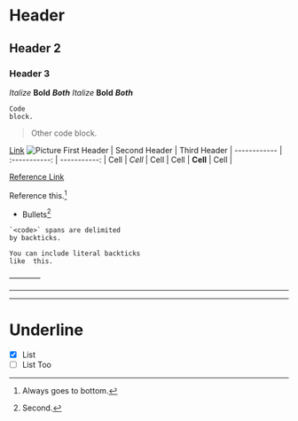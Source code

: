 # Header
## Header 2
### Header 3
*Italize* **Bold** ***Both***
_Italize_ __Bold__ ___Both___

	Code
	block.

>Other
code
block.

[Link](google.com)
![Picture](http://example.com/image.png)
First Header  | Second Header | Third Header |
 ------------ | :-----------: | -----------: |
Cell		  |   *Cell*	  |	  Cell	|
Cell		  |   **Cell**	|	  Cell	|

[Reference Link][1]

Reference this.[^footnote]

[1]: http://example.com

[^footnote]: Always goes to bottom.

* Bullets[^2]

[^2]:Second.

```
`<code>` spans are delimited
by backticks.

You can include literal backticks
like  this.
```

————
***
- - - - 

<span>

Underline
==

- [x] List
- [ ] List Too
